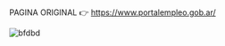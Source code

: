 PAGINA ORIGINAL 👉 https://www.portalempleo.gob.ar/


![bfdbd](https://github.com/Lautaro-Di-Salvo-Code/replicaPortalEmpleo/assets/140952562/dc4f9117-00b6-4f8f-9721-5294448942e8)



